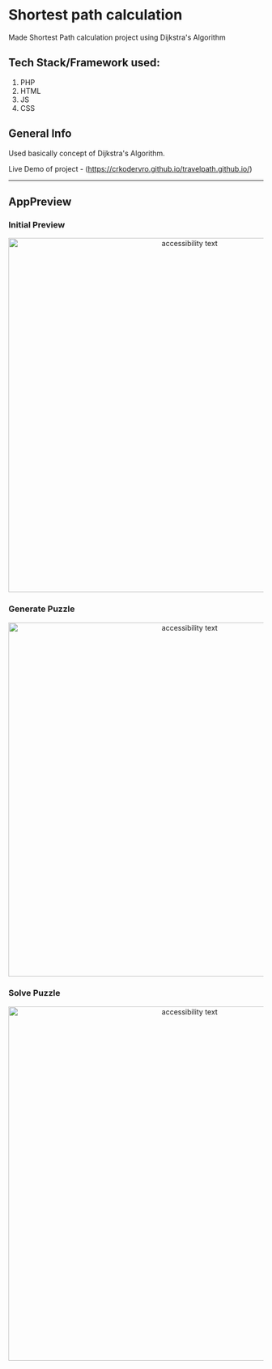 

# Shortest path calculation

Made Shortest Path calculation project using Dijkstra's Algorithm

## Tech Stack/Framework used:
1. PHP
2. HTML
3. JS
4. CSS

## General Info

Used basically concept of Dijkstra's Algorithm.

Live Demo of project - (https://crkodervro.github.io/travelpath.github.io/)
***

## AppPreview

### Initial Preview

<p align="center">
  <img src="app_preview/initial_preview.PNG" width="700" alt="accessibility text">
</p>


### Generate Puzzle

<p align="center">
  <img src="app_preview/generate_puzzle.PNG" width="700" alt="accessibility text">
</p>


### Solve Puzzle

<p align="center">
  <img src="app_preview/solve_puzzle.PNG" width="700" alt="accessibility text">
</p>

